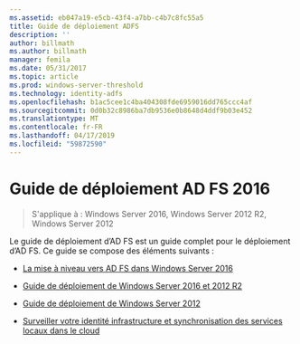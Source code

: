 ```yaml
---
ms.assetid: eb047a19-e5cb-43f4-a7bb-c4b7c8fc55a5
title: Guide de déploiement ADFS
description: ''
author: billmath
ms.author: billmath
manager: femila
ms.date: 05/31/2017
ms.topic: article
ms.prod: windows-server-threshold
ms.technology: identity-adfs
ms.openlocfilehash: b1ac5cee1c4ba404308fde6959016dd765ccc4af
ms.sourcegitcommit: 0d0b32c8986ba7db9536e0b8648d4ddf9b03e452
ms.translationtype: MT
ms.contentlocale: fr-FR
ms.lasthandoff: 04/17/2019
ms.locfileid: "59872590"
---
```

# <a name="ad-fs-2016-deployment-guide"></a>Guide de déploiement AD FS 2016

>S'applique à : Windows Server 2016, Windows Server 2012 R2, Windows Server 2012

Le guide de déploiement d’AD FS est un guide complet pour le déploiement d’AD FS.  Ce guide se compose des éléments suivants :

  
* [La mise à niveau vers AD FS dans Windows Server 2016](Upgrading-to-AD-FS-in-Windows-Server-2016.md)  

* [Guide de déploiement de Windows Server 2016 et 2012 R2](Windows-Server-2012-R2-AD-FS-Deployment-Guide.md)

* [Guide de déploiement de Windows Server 2012](Windows-Server-2012-AD-FS-Deployment-Guide.md)

* [Surveiller votre identité infrastructure et synchronisation des services locaux dans le cloud](https://azure.microsoft.com/documentation/articles/active-directory-aadconnect-health)
  
